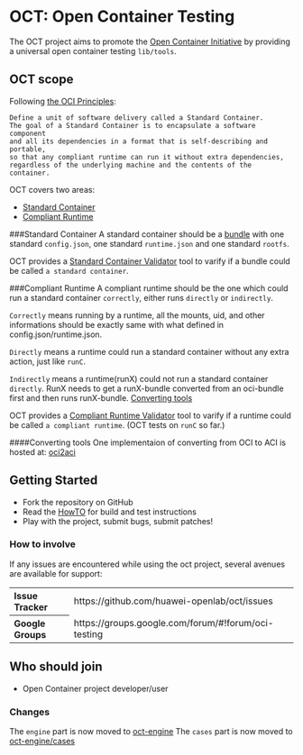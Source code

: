 # OCT: Open Container Testing

The OCT project aims to promote the [Open Container Initiative](http://www.opencontainers.org/) by providing a universal open container testing `lib/tools`.

## OCT scope
Following [the OCI Principles](https://github.com/opencontainers/specs): 
```
Define a unit of software delivery called a Standard Container. 
The goal of a Standard Container is to encapsulate a software component 
and all its dependencies in a format that is self-describing and portable, 
so that any compliant runtime can run it without extra dependencies, 
regardless of the underlying machine and the contents of the container.
```

OCT covers two areas:
- [Standard Container](#standard-container) 
- [Compliant Runtime](#compliant-runtime)

###Standard Container
A standard container should be a [bundle](https://github.com/opencontainers/specs/blob/master/bundle.md) with one standard `config.json`, one standard `runtime.json` and one standard `rootfs`.

OCT provides a [Standard Container Validator](tools/stdContainerValidator/README.md) tool to varify if a bundle could be called `a standard container`.

###Compliant Runtime
A compliant runtime should be the one which could run a standard container `correctly`, either runs `directly` or `indirectly`.

`Correctly` means running by a runtime, all the mounts, uid, and other informations should be exactly same with what defined in config.json/runtime.json.

`Directly` means a runtime could run a standard container without any extra action, just like `runC`.

`Indirectly` means a runtime(runX) could not run a standard container `directly`. RunX needs to get a runX-bundle converted from an oci-bundle first and then runs runX-bundle. [Converting tools](#converting-tools)

OCT provides a [Compliant Runtime Validator](tools/specsValidator/README.md) tool to varify if a runtime could be called `a compliant runtime`. (OCT tests on `runC` so far.)

####Converting tools
One implementaion of converting from OCI to ACI is hosted at: [oci2aci](https://github.com/huawei-openlab/oci2aci)

## Getting Started

- Fork the repository on GitHub
- Read the [HowTO](tools/HowTO.md) for build and test instructions
- Play with the project, submit bugs, submit patches!

### How to involve
If any issues are encountered while using the oct project, several avenues are available for support:
<table>
<tr>
	<th align="left">
	Issue Tracker
	</th>
	<td>
	https://github.com/huawei-openlab/oct/issues
	</td>
</tr>
<tr>
	<th align="left">
	Google Groups
	</th>
	<td>
	https://groups.google.com/forum/#!forum/oci-testing
	</td>
</tr>
</table>


## Who should join
- Open Container project developer/user

### Changes
The `engine` part is now moved to [oct-engine](https://github.com/huawei-openlab/oct-engine)
The `cases` part is now moved to [oct-engine/cases](https://github.com/huawei-openlab/oct-engine/cases)
